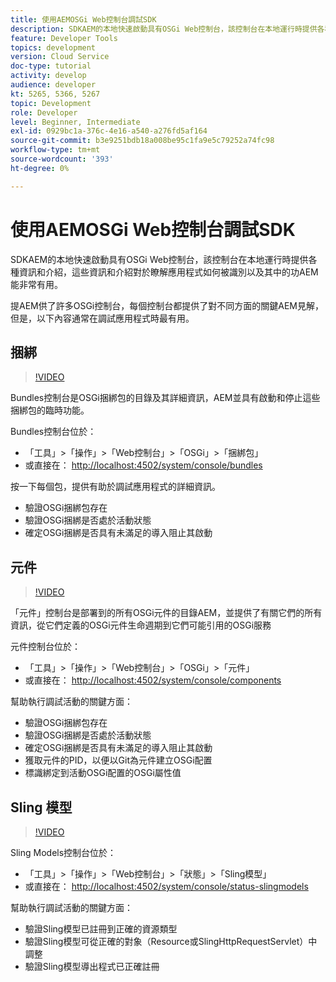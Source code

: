 ```yaml
---
title: 使用AEMOSGi Web控制台調試SDK
description: SDKAEM的本地快速啟動具有OSGi Web控制台，該控制台在本地運行時提供各種資訊和介紹，這些資訊和介紹對於瞭解應用程式如何被識別以及其中的功AEM能非常有用。
feature: Developer Tools
topics: development
version: Cloud Service
doc-type: tutorial
activity: develop
audience: developer
kt: 5265, 5366, 5267
topic: Development
role: Developer
level: Beginner, Intermediate
exl-id: 0929bc1a-376c-4e16-a540-a276fd5af164
source-git-commit: b3e9251bdb18a008be95c1fa9e5c79252a74fc98
workflow-type: tm+mt
source-wordcount: '393'
ht-degree: 0%

---
```


# 使用AEMOSGi Web控制台調試SDK

SDKAEM的本地快速啟動具有OSGi Web控制台，該控制台在本地運行時提供各種資訊和介紹，這些資訊和介紹對於瞭解應用程式如何被識別以及其中的功AEM能非常有用。

提AEM供了許多OSGi控制台，每個控制台都提供了對不同方面的關鍵AEM見解，但是，以下內容通常在調試應用程式時最有用。

## 捆綁

>[!VIDEO](https://video.tv.adobe.com/v/34335?quality=12&learn=on)

Bundles控制台是OSGi捆綁包的目錄及其詳細資訊，AEM並具有啟動和停止這些捆綁包的臨時功能。

Bundles控制台位於：

+ 「工具」>「操作」>「Web控制台」>「OSGi」>「捆綁包」
+ 或直接在： [http://localhost:4502/system/console/bundles](http://localhost:4502/system/console/bundles)

按一下每個包，提供有助於調試應用程式的詳細資訊。

+ 驗證OSGi捆綁包存在
+ 驗證OSGi捆綁是否處於活動狀態
+ 確定OSGi捆綁是否具有未滿足的導入阻止其啟動

## 元件

>[!VIDEO](https://video.tv.adobe.com/v/34336?quality=12&learn=on)

「元件」控制台是部署到的所有OSGi元件的目錄AEM，並提供了有關它們的所有資訊，從它們定義的OSGi元件生命週期到它們可能引用的OSGi服務

元件控制台位於：

+ 「工具」>「操作」>「Web控制台」>「OSGi」>「元件」
+ 或直接在： [http://localhost:4502/system/console/components](http://localhost:4502/system/console/components)

幫助執行調試活動的關鍵方面：

+ 驗證OSGi捆綁包存在
+ 驗證OSGi捆綁是否處於活動狀態
+ 確定OSGi捆綁是否具有未滿足的導入阻止其啟動
+ 獲取元件的PID，以便以Git為元件建立OSGi配置
+ 標識綁定到活動OSGi配置的OSGi屬性值

## Sling 模型

>[!VIDEO](https://video.tv.adobe.com/v/34337?quality=12&learn=on)

Sling Models控制台位於：

+ 「工具」>「操作」>「Web控制台」>「狀態」>「Sling模型」
+ 或直接在： [http://localhost:4502/system/console/status-slingmodels](http://localhost:4502/system/console/status-slingmodels)

幫助執行調試活動的關鍵方面：

+ 驗證Sling模型已註冊到正確的資源類型
+ 驗證Sling模型可從正確的對象（Resource或SlingHttpRequestServlet）中調整
+ 驗證Sling模型導出程式已正確註冊
